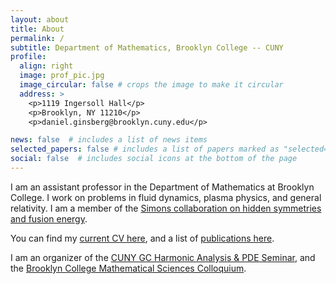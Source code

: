 ```yaml
---
layout: about
title: About
permalink: /
subtitle: Department of Mathematics, Brooklyn College -- CUNY
profile:
  align: right
  image: prof_pic.jpg
  image_circular: false # crops the image to make it circular
  address: >
    <p>1119 Ingersoll Hall</p>
    <p>Brooklyn, NY 11210</p>
    <p>daniel.ginsberg@brooklyn.cuny.edu</p>

news: false  # includes a list of news items
selected_papers: false # includes a list of papers marked as "selected={true}"
social: false  # includes social icons at the bottom of the page
---
```


I am an assistant professor in the Department of Mathematics
at Brooklyn College. I work
on problems in fluid dynamics, plasma physics, and general relativity.
I am a member of the [Simons collaboration on hidden symmetries and fusion energy](https://hiddensymmetries.princeton.edu/).

You can find my [current CV here](assets/pdf/cv.pdf),
and a list of [publications here](/publications).

I am an organizer of the [CUNY GC Harmonic Analysis & PDE Seminar](https://sites.google.com/view/cuny-hapde/home), and the [Brooklyn College Mathematical Sciences Colloquium](https://).
